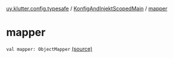 [uy.klutter.config.typesafe](../index.md) / [KonfigAndInjektScopedMain](index.md) / [mapper](.)


# mapper
<code>val mapper: ObjectMapper</code> [(source)](https://github.com/kohesive/klutter/blob/master/config-typesafe-jdk6/src/main/kotlin/uy/klutter/config/typesafe/InjektConfig.kt#L21)<br/>

